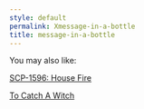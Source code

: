 ```yaml
---
style: default
permalink: Xmessage-in-a-bottle
title: message-in-a-bottle
---
```

You may also like:

[SCP-1596: House Fire](http://scp-wiki.net/scp-1596)

[To Catch A Witch](http://scp-wiki.net/to-catch-a-witch)
